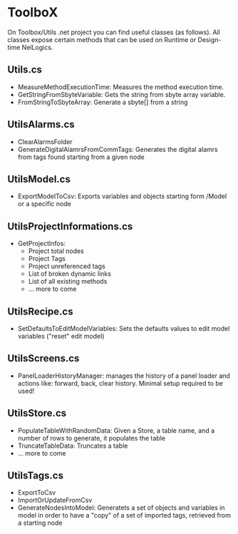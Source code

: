 # ToolboX

On Toolbox/Utils .net project you can find useful classes (as follows).
All classes expose certain methods that can be used on Runtime or Design-time NelLogics.

## Utils.cs
- MeasureMethodExecutionTime: Measures the method execution time.
- GetStringFromSbyteVariable: Gets the string from sbyte array variable.
- FromStringToSbyteArray: Generate a sbyte[] from a string

## UtilsAlarms.cs
- ClearAlarmsFolder
- GenerateDigitalAlamrsFromCommTags: Generates the digital alamrs from tags found starting from a given node

## UtilsModel.cs
- ExportModelToCsv: Exports variables and objects starting form /Model or a specific node

## UtilsProjectInformations.cs
- GetProjectInfos:
  - Project total nodes
  - Project Tags
  - Project unreferenced tags
  - List of broken dynamic links
  - List of all existing methods
  - ... more to come
 
## UtilsRecipe.cs
- SetDefaultsToEditModelVariables: Sets the defaults values to edit model variables ("reset" edit model)

## UtilsScreens.cs
- PanelLoaderHistoryManager: manages the history of a panel loader and actions like: forward, back, clear history. Minimal setup required to be used!

## UtilsStore.cs
- PopulateTableWithRandomData: Given a Store, a table name, and a number of rows to generate, it populates the table
- TruncateTableData: Truncates a table
- ... more to come

## UtilsTags.cs
- ExportToCsv
- ImportOrUpdateFromCsv
- GenerateNodesIntoModel: Generatets a set of objects and variables in model in order to have a "copy" of a set of imported tags, retrieved from a starting node
